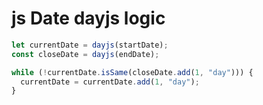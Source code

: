 # js Date dayjs logic

```ts
let currentDate = dayjs(startDate);
const closeDate = dayjs(endDate);

while (!currentDate.isSame(closeDate.add(1, "day"))) {
  currentDate = currentDate.add(1, "day");
}
```
